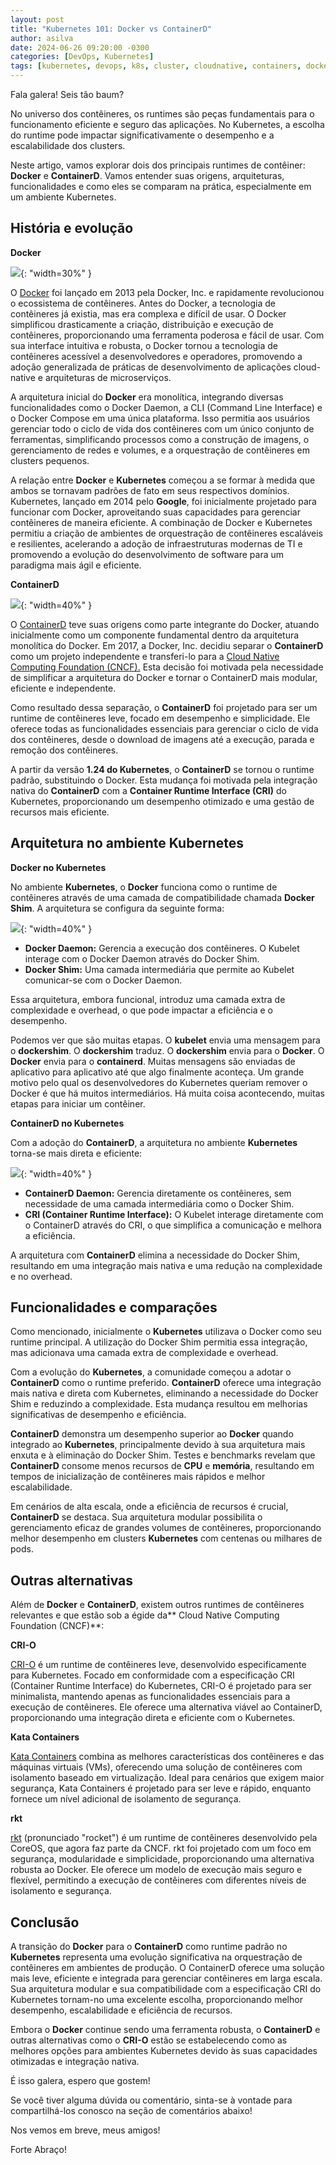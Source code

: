 ```yaml
---
layout: post
title: "Kubernetes 101: Docker vs ContainerD"
author: asilva
date: 2024-06-26 09:20:00 -0300
categories: [DevOps, Kubernetes]
tags: [kubernetes, devops, k8s, cluster, cloudnative, containers, docker, microservices]
---
```


Fala galera! Seis tão baum?

No universo dos contêineres, os runtimes são peças fundamentais para o funcionamento eficiente e seguro das aplicações. No Kubernetes, a escolha do runtime pode impactar significativamente o desempenho e a escalabilidade dos clusters. 

Neste artigo, vamos explorar dois dos principais runtimes de contêiner: **Docker** e **ContainerD**. Vamos entender suas origens, arquiteturas, funcionalidades e como eles se comparam na prática, especialmente em um ambiente Kubernetes.

## **História e evolução**

**Docker**

![](/assets/img/82/runtime01.png){: "width=30%" } 

O <a href="https://docker.com" target="_blank"> Docker</a> foi lançado em 2013 pela Docker, Inc. e rapidamente revolucionou o ecossistema de contêineres. Antes do Docker, a tecnologia de contêineres já existia, mas era complexa e difícil de usar. O Docker simplificou drasticamente a criação, distribuição e execução de contêineres, proporcionando uma ferramenta poderosa e fácil de usar. Com sua interface intuitiva e robusta, o Docker tornou a tecnologia de contêineres acessível a desenvolvedores e operadores, promovendo a adoção generalizada de práticas de desenvolvimento de aplicações cloud-native e arquiteturas de microserviços.

A arquitetura inicial do **Docker** era monolítica, integrando diversas funcionalidades como o Docker Daemon, a CLI (Command Line Interface) e o Docker Compose em uma única plataforma. Isso permitia aos usuários gerenciar todo o ciclo de vida dos contêineres com um único conjunto de ferramentas, simplificando processos como a construção de imagens, o gerenciamento de redes e volumes, e a orquestração de contêineres em clusters pequenos.

A relação entre **Docker** e **Kubernetes** começou a se formar à medida que ambos se tornavam padrões de fato em seus respectivos domínios. Kubernetes, lançado em 2014 pelo **Google**, foi inicialmente projetado para funcionar com Docker, aproveitando suas capacidades para gerenciar contêineres de maneira eficiente. A combinação de Docker e Kubernetes permitiu a criação de ambientes de orquestração de contêineres escaláveis e resilientes, acelerando a adoção de infraestruturas modernas de TI e promovendo a evolução do desenvolvimento de software para um paradigma mais ágil e eficiente.

**ContainerD**

![](/assets/img/82/runtime02.png){: "width=40%" } 

O <a href="https://containerd.io" target="_blank"> ContainerD</a> teve suas origens como parte integrante do Docker, atuando inicialmente como um componente fundamental dentro da arquitetura monolítica do Docker. Em 2017, a Docker, Inc. decidiu separar o **ContainerD** como um projeto independente e transferi-lo para a <a href="https://containerd.io" target="_blank"> Cloud Native Computing Foundation (CNCF).</a> Esta decisão foi motivada pela necessidade de simplificar a arquitetura do Docker e tornar o ContainerD mais modular, eficiente e independente.

Como resultado dessa separação, o **ContainerD** foi projetado para ser um runtime de contêineres leve, focado em desempenho e simplicidade. Ele oferece todas as funcionalidades essenciais para gerenciar o ciclo de vida dos contêineres, desde o download de imagens até a execução, parada e remoção dos contêineres.

A partir da versão **1.24 do Kubernetes**, o **ContainerD** se tornou o runtime padrão, substituindo o Docker. Esta mudança foi motivada pela integração nativa do **ContainerD** com a **Container Runtime Interface (CRI)** do Kubernetes, proporcionando um desempenho otimizado e uma gestão de recursos mais eficiente.

## **Arquitetura no ambiente Kubernetes**

**Docker no Kubernetes**

No ambiente **Kubernetes**, o **Docker** funciona como o runtime de contêineres através de uma camada de compatibilidade chamada **Docker Shim**. A arquitetura se configura da seguinte forma:

![](/assets/img/82/runtime03.png){: "width=40%" } 

- **Docker Daemon:** Gerencia a execução dos contêineres. O Kubelet interage com o Docker Daemon através do Docker Shim.
- **Docker Shim:** Uma camada intermediária que permite ao Kubelet comunicar-se com o Docker Daemon.

Essa arquitetura, embora funcional, introduz uma camada extra de complexidade e overhead, o que pode impactar a eficiência e o desempenho.

Podemos ver que são muitas etapas. O **kubelet** envia uma mensagem para o **dockershim**. O **dockershim** traduz. O **dockershim** envia para o **Docker**. O **Docker** envia para o **containerd**. Muitas mensagens são enviadas de aplicativo para aplicativo até que algo finalmente aconteça. Um grande motivo pelo qual os desenvolvedores do Kubernetes queriam remover o Docker é que há muitos intermediários. Há muita coisa acontecendo, muitas etapas para iniciar um contêiner.

**ContainerD no Kubernetes**

Com a adoção do **ContainerD**, a arquitetura no ambiente **Kubernetes** torna-se mais direta e eficiente:

![](/assets/img/82/runtime04.png){: "width=40%" } 

- **ContainerD Daemon:** Gerencia diretamente os contêineres, sem necessidade de uma camada intermediária como o Docker Shim.
- **CRI (Container Runtime Interface):** O Kubelet interage diretamente com o ContainerD através do CRI, o que simplifica a comunicação e melhora a eficiência.

A arquitetura com **ContainerD** elimina a necessidade do Docker Shim, resultando em uma integração mais nativa e uma redução na complexidade e no overhead.

## **Funcionalidades e comparações**

Como mencionado, inicialmente o **Kubernetes** utilizava o Docker como seu runtime principal. A utilização do Docker Shim permitia essa integração, mas adicionava uma camada extra de complexidade e overhead.

Com a evolução do **Kubernetes**, a comunidade começou a adotar o **ContainerD** como o runtime preferido. **ContainerD** oferece uma integração mais nativa e direta com Kubernetes, eliminando a necessidade do Docker Shim e reduzindo a complexidade. Esta mudança resultou em melhorias significativas de desempenho e eficiência.

**ContainerD** demonstra um desempenho superior ao **Docker** quando integrado ao **Kubernetes**, principalmente devido à sua arquitetura mais enxuta e à eliminação do Docker Shim. Testes e benchmarks revelam que **ContainerD** consome menos recursos de **CPU** e **memória**, resultando em tempos de inicialização de contêineres mais rápidos e melhor escalabilidade.

Em cenários de alta escala, onde a eficiência de recursos é crucial, **ContainerD** se destaca. Sua arquitetura modular possibilita o gerenciamento eficaz de grandes volumes de contêineres, proporcionando melhor desempenho em clusters **Kubernetes** com centenas ou milhares de pods.

## **Outras alternativas**

Além de **Docker** e **ContainerD**, existem outros runtimes de contêineres relevantes e que estão sob a égide da** Cloud Native Computing Foundation (CNCF)**:

**CRI-O**

<a href="https://cri-o.io/" target="_blank"> CRI-O</a> é um runtime de contêineres leve, desenvolvido especificamente para Kubernetes. Focado em conformidade com a especificação CRI (Container Runtime Interface) do Kubernetes, CRI-O é projetado para ser minimalista, mantendo apenas as funcionalidades essenciais para a execução de contêineres. Ele oferece uma alternativa viável ao ContainerD, proporcionando uma integração direta e eficiente com o Kubernetes.

**Kata Containers**

 <a href="https://katacontainers.io/" target="_blank"> Kata Containers</a>  combina as melhores características dos contêineres e das máquinas virtuais (VMs), oferecendo uma solução de contêineres com isolamento baseado em virtualização. Ideal para cenários que exigem maior segurança, Kata Containers é projetado para ser leve e rápido, enquanto fornece um nível adicional de isolamento de segurança.

**rkt**

<a href="https://github.com/rkt/rkt" target="_blank"> rkt</a> (pronunciado "rocket") é um runtime de contêineres desenvolvido pela CoreOS, que agora faz parte da CNCF. rkt foi projetado com um foco em segurança, modularidade e simplicidade, proporcionando uma alternativa robusta ao Docker. Ele oferece um modelo de execução mais seguro e flexível, permitindo a execução de contêineres com diferentes níveis de isolamento e segurança.

## **Conclusão**

A transição do **Docker** para o **ContainerD** como runtime padrão no **Kubernetes** representa uma evolução significativa na orquestração de contêineres em ambientes de produção. O ContainerD oferece uma solução mais leve, eficiente e integrada para gerenciar contêineres em larga escala. Sua arquitetura modular e sua compatibilidade com a especificação CRI do Kubernetes tornam-no uma excelente escolha, proporcionando melhor desempenho, escalabilidade e eficiência de recursos.

Embora o **Docker** continue sendo uma ferramenta robusta, o **ContainerD** e outras alternativas como o **CRI-O** estão se estabelecendo como as melhores opções para ambientes Kubernetes devido às suas capacidades otimizadas e integração nativa.

É isso galera, espero que gostem!

Se você tiver alguma dúvida ou comentário, sinta-se à vontade para compartilhá-los conosco na seção de comentários abaixo!

Nos vemos em breve, meus amigos!

Forte Abraço!

